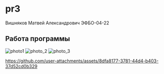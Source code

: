 # pr3

Вишняков Матвей Александрович ЭФБО-04-22

## Работа программы

![photo1](https://github.com/user-attachments/assets/83112fcc-d2ae-42c3-8d5d-69a02cec0c2c)
![photo_2](https://github.com/user-attachments/assets/37999b4f-6ef5-4b5e-8046-9cd9390d0e0d)
![photo_3](https://github.com/user-attachments/assets/538e3e30-9147-4e5d-bf30-40aa49e28ea1)


https://github.com/user-attachments/assets/8dfa8177-3781-44d4-b403-37d52cd0b329

